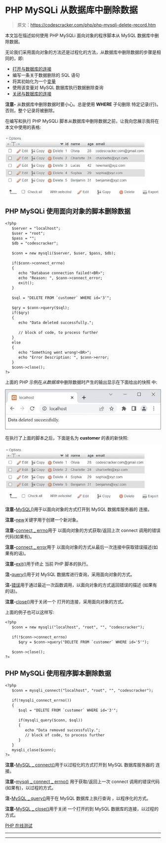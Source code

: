 # PHP MySQLi 从数据库中删除数据

> 原文：<https://codescracker.com/php/php-mysqli-delete-record.htm>

本文旨在描述如何使用 PHP MySQLi 面向对象的程序脚本从 MySQL 数据库中删除数据。

无论我们采用面向对象的方法还是过程化的方法，从数据库中删除数据的步骤是相同的，即:

*   [打开与数据库的连接](/php/php-mysqli-connect-to-database.htm)
*   编写一条关于数据删除的 SQL 语句
*   将其初始化为一个[变量](/php/php-variables.htm)
*   使用该变量对 MySQL 数据库执行数据删除查询
*   [关闭与数据库的连接](/php/php-mysqli-close-database-connection.htm)

**注意-** 从数据库中删除数据时要小心。总是使用 **WHERE** 子句删除 特定记录(行)。否则，整个记录将被删除。

在编写和执行 PHP MySQLi 脚本从数据库中删除数据之前，让我向您展示我将在本文中使用的表格:

![php mysql delete data from database](img/9cef38b3ac5bdf92c147fb422e8ee2ec.png)

## PHP MySQLi 使用面向对象的脚本删除数据

```
<?php
   $server = "localhost";
   $user = "root";
   $pass = "";
   $db = "codescracker";

   $conn = new mysqli($server, $user, $pass, $db);

   if($conn->connect_errno)
   {
      echo "Database connection failed!<BR>";
      echo "Reason: ", $conn->connect_error;
      exit();
   }

   $sql = "DELETE FROM `customer` WHERE id='3'";

   $qry = $conn->query($sql);
   if($qry)
   {
      echo "Data deleted successfully.";

      // block of code, to process further
   }
   else
   {
      echo "Something went wrong!<BR>";
      echo "Error Description: ", $conn->error;
   }
   $conn->close();
?>
```

上面的 PHP 示例在*从数据库*中删除数据时产生的输出显示在下面给出的快照 中:

![php mysql delete data from database example](img/83f141e5d885d50ac0e43a16441e9ee5.png)

在执行了上面的脚本之后，下面是名为 **customer** 的表的新快照:

![php mysql remove data](img/252c1cae80d9033c859e73dcd5ff0146.png)

**注意-**[MySQL()](/php/php-mysqli-connect-to-database.htm)用于以面向对象的方式打开到 MySQL 数据库服务器的 连接。

**注意-**[new](/php/php-new-keyword.htm)关键字用于创建一个新对象。

**注意-**[connect _ errno](/php/php-connect-errno-and-mysqli-connect-errno.htm)用于 以面向对象的方式获取/返回上次 connect 调用的错误代码(如果有)。

**注意-**[connect _ error](/php/php-connect-error-and-mysqli-connect-error.htm)用于 以面向对象的方式从最后一次连接中获取错误描述(如果有的话)。

**注意-**[exit()](/php/php-exit-function.htm)用于终止 当前 PHP 脚本的执行。

**注-**[query()](/php/php-query-and-mysqli-query.htm)用于对 MySQL 数据库进行查询，采用面向对象的方式。

**注-**[错误](/php/php-error-and-mysqli-error.htm)用于通过最近一次函数调用，以面向对象的方式返回错误的描述 (如果有的话)。

**注意-**[close()](/php/php-mysqli-close-database-connection.htm)用于关闭一个 打开的连接，采用面向对象的方式。

上面的例子也可以这样写:

```
<?php
   $conn = new mysqli("localhost", "root", "", "codescracker");

   if(!$conn->connect_errno)
      $qry = $conn->query("DELETE FROM `customer` WHERE id='5'");

   $conn->close();
?>
```

## PHP MySQLi 使用程序脚本删除数据

```
<?php
   $conn = mysqli_connect("localhost", "root", "", "codescracker");

   if(!mysqli_connect_errno())
   {
      $sql = "DELETE FROM `customer` WHERE id='3'";

      if(mysqli_query($conn, $sql))
      {
         echo "Data removed successfully.";
         // block of code, to process further
      }
   }
   mysqli_close($conn);
?>
```

**注意-**[MySQL _ connect()](/php/php-mysqli-connect-to-database.htm)用于以过程化的方式打开到 MySQL 数据库服务器的 连接。

**注意-**[mysqli _ connect _ errno()](/php/php-connect-errno-and-mysqli-connect-errno.htm) 用于获取/返回上一次 connect 调用的错误代码(如果有)，以过程的方式。

**注-**[MySQL _ query()](/php/php-query-and-mysqli-query.htm)用于在 MySQL 数据库上执行查询 ，以程序化的方式。

**注意-**[MySQL _ close()](/php/php-mysqli-close-database-connection.htm)用于关闭 一个打开的到 MySQL 数据库的连接，以过程的方式。

[PHP 在线测试](/exam/showtest.php?subid=8)

* * *

* * *